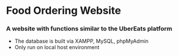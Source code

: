 # Food Ordering Website
### A website with functions similar to the UberEats platform

- The database is built via XAMPP, MySQL, phpMyAdmin
- Only run on local host environment
